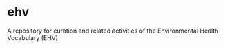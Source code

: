 # ehv
A repository for curation and related activities of the Environmental Health Vocabulary (EHV)
